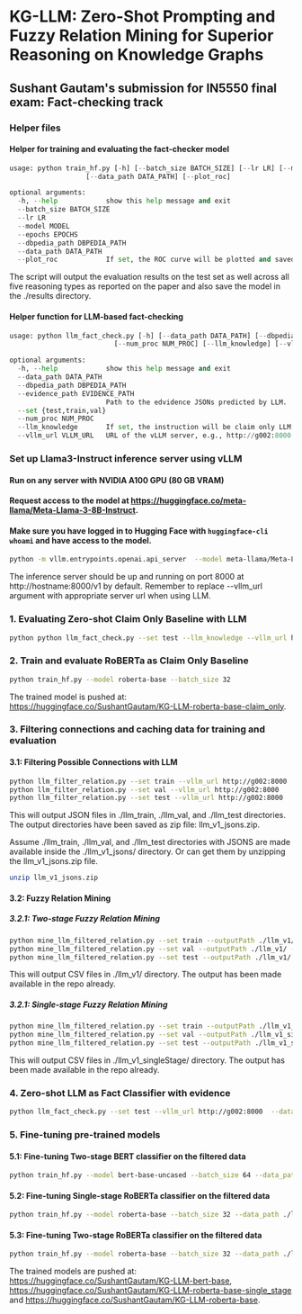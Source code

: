 # KG-LLM: Zero-Shot Prompting and Fuzzy Relation Mining for Superior Reasoning on Knowledge Graphs
## Sushant Gautam's submission for IN5550 final exam: Fact-checking track


### Helper files
#### Helper for training and evaluating the fact-checker model
```python
usage: python train_hf.py [-h] [--batch_size BATCH_SIZE] [--lr LR] [--model MODEL] [--epochs EPOCHS] [--freeze FREEZE] [--dbpedia_path DBPEDIA_PATH]
                   [--data_path DATA_PATH] [--plot_roc]

optional arguments:
  -h, --help            show this help message and exit
  --batch_size BATCH_SIZE
  --lr LR
  --model MODEL
  --epochs EPOCHS
  --dbpedia_path DBPEDIA_PATH
  --data_path DATA_PATH
  --plot_roc            If set, the ROC curve will be plotted and saved.
```
The script will output the evaluation results on the test set as well across all five reasoning types as reported on the paper and also save the model in the ./results directory.

####  Helper function for LLM-based fact-checking
```python
usage: python llm_fact_check.py [-h] [--data_path DATA_PATH] [--dbpedia_path DBPEDIA_PATH] [--evidence_path EVIDENCE_PATH] [--set {test,train,val}]
                          [--num_proc NUM_PROC] [--llm_knowledge] [--vllm_url VLLM_URL]

optional arguments:
  -h, --help            show this help message and exit
  --data_path DATA_PATH
  --dbpedia_path DBPEDIA_PATH
  --evidence_path EVIDENCE_PATH
                        Path to the edvidence JSONs predicted by LLM.
  --set {test,train,val}
  --num_proc NUM_PROC
  --llm_knowledge       If set, the instruction will be claim only LLM based fact checking.
  --vllm_url VLLM_URL   URL of the vLLM server, e.g., http://g002:8000
```

### Set up Llama3-Instruct inference server using vLLM
####  Run on any server with NVIDIA A100 GPU (80 GB VRAM)
####  Request access to the model at https://huggingface.co/meta-llama/Meta-Llama-3-8B-Instruct. 
####  Make sure you have logged in to Hugging Face with `huggingface-cli whoami` and have access to the model.
```bash
python -m vllm.entrypoints.openai.api_server  --model meta-llama/Meta-Llama-3-8B-Instruct
```
The inference server should be up and running on port 8000 at http://hostname:8000/v1 by default. Remember to replace --vllm_url argument with appropriate server url when using LLM.

### 1. Evaluating Zero-shot Claim Only Baseline with LLM
```bash
python python llm_fact_check.py --set test --llm_knowledge --vllm_url http://g002:8000
```

### 2. Train and evaluate RoBERTa as Claim Only Baseline
```bash
python train_hf.py --model roberta-base --batch_size 32
```
The trained model is pushed at: 
https://huggingface.co/SushantGautam/KG-LLM-roberta-base-claim_only.

### 3. Filtering connections and caching data for training and evaluation
#### 3.1: Filtering Possible Connections with LLM
```bash
python llm_filter_relation.py --set train --vllm_url http://g002:8000
python llm_filter_relation.py --set val --vllm_url http://g002:8000
python llm_filter_relation.py --set test --vllm_url http://g002:8000
```
This will output JSON files in ./llm_train, ./llm_val, and ./llm_test directories. The output directories have been saved as zip file: llm_v1_jsons.zip.

Assume ./llm_train, ./llm_val, and ./llm_test directories with JSONS are made available inside the ./llm_v1_jsons/ directory. Or can get them by unzipping the llm_v1_jsons.zip file.
```bash
unzip llm_v1_jsons.zip
```

#### 3.2: Fuzzy Relation Mining
##### 3.2.1: Two-stage Fuzzy Relation Mining
```bash
python mine_llm_filtered_relation.py --set train --outputPath ./llm_v1/ --jsons_path ./llm_v1_jsons/
python mine_llm_filtered_relation.py --set val --outputPath ./llm_v1/ --jsons_path ./llm_v1_jsons/
python mine_llm_filtered_relation.py --set test --outputPath ./llm_v1/ --jsons_path ./llm_v1_jsons/
```
This will output CSV files in ./llm_v1/ directory. The output has been made available in the repo already.

##### 3.2.1: Single-stage Fuzzy Relation Mining
```bash
python mine_llm_filtered_relation.py --set train --outputPath ./llm_v1_singleStage/ --jsons_path ./llm_v1_jsons/ --skip_second_stage 
python mine_llm_filtered_relation.py --set val --outputPath ./llm_v1_singleStage/ --jsons_path ./llm_v1_jsons/ --skip_second_stage
python mine_llm_filtered_relation.py --set test --outputPath ./llm_v1_singleStage/ --jsons_path ./llm_v1_jsons/ --skip_second_stage
```
This will output CSV files in ./llm_v1_singleStage/ directory. The output has been made available in the repo already.

### 4. Zero-shot LLM as Fact Classifier with evidence
```bash
python llm_fact_check.py --set test --vllm_url http://g002:8000  --data_path ./llm_v1/
```

### 5. Fine-tuning pre-trained models 
#### 5.1: Fine-tuning Two-stage BERT classifier on the filtered data
```bash
python train_hf.py --model bert-base-uncased --batch_size 64 --data_path ./llm_v1/
```
#### 5.2: Fine-tuning Single-stage RoBERTa classifier on the filtered data
```bash
python train_hf.py --model roberta-base --batch_size 32 --data_path ./llm_v1_singleStage/
```
#### 5.3: Fine-tuning Two-stage RoBERTa classifier on the filtered data
```bash
python train_hf.py --model roberta-base --batch_size 32 --data_path ./llm_v1/
```

The trained models are pushed at: 
https://huggingface.co/SushantGautam/KG-LLM-bert-base, 
https://huggingface.co/SushantGautam/KG-LLM-roberta-base-single_stage and
https://huggingface.co/SushantGautam/KG-LLM-roberta-base.

